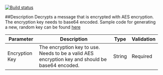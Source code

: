 [![Build status](https://ci.appveyor.com/api/projects/status/github/BizTalkComponents/decryptmessage?branch=master)](https://ci.appveyor.com/api/projects/status/github/BizTalkComponents/decryptmessage/branch/master)

##Description
Decrypts a message that is encrypted with AES encryption.
The encryption key needs to base64 encoded. Sample code for generating a new, random key can be found [here](https://goo.gl/Cj9Iv1)

| Parameter          | Description                                                                             | Type | Validation                        |
| -------------------|-----------------------------------------------------------------------------------------|------|-----------------------------------|
|Encryption Key|The encryption key to use. Needs to be a valid AES encryption key and should be base64 encoded.|String|Required|
